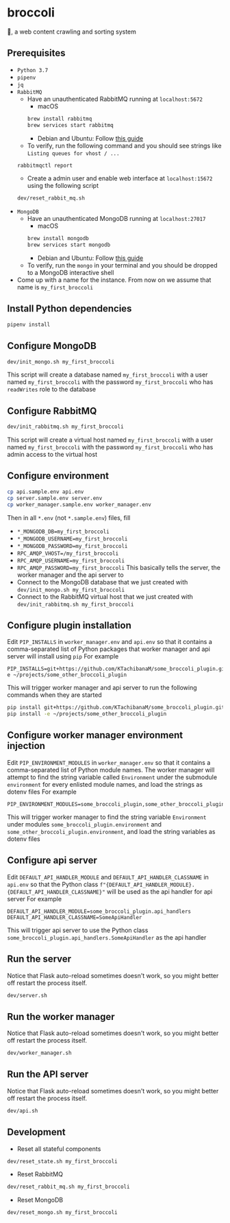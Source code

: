 # broccoli
🥦, a web content crawling and sorting system

## Prerequisites
* `Python 3.7`
* `pipenv`
* `jq`
* `RabbitMQ`
    * Have an unauthenticated RabbitMQ running at `localhost:5672`
        * macOS
        ```bash
        brew install rabbitmq
        brew services start rabbitmq
        ```
        * Debian and Ubuntu: Follow [this guide](https://www.rabbitmq.com/install-debian.html)
    * To verify, run the following command and you should see strings like `Listing queues for vhost / ...`
    ```bash
    rabbitmqctl report
    ```
    * Create a admin user and enable web interface at `localhost:15672` using the following script
    ```bash
    dev/reset_rabbit_mq.sh
    ```
* `MongoDB`
    * Have an unauthenticated MongoDB running at `localhost:27017`
        * macOS
        ```bash
        brew install mongodb
        brew services start mongodb
        ```
        * Debian and Ubuntu: Follow [this guide](https://docs.mongodb.com/manual/tutorial/install-mongodb-on-ubuntu/)
    * To verify, run the `mongo` in your terminal and you should be dropped to a MongoDB interactive shell
* Come up with a name for the instance. From now on we assume that name is `my_first_broccoli`

## Install Python dependencies
```bash
pipenv install
```

## Configure MongoDB
```bash
dev/init_mongo.sh my_first_broccoli
```
This script will create a database named `my_first_broccoli` with a user named `my_first_broccoli` with the password `my_first_broccoli` who has `readWrites` role to the database

## Configure RabbitMQ
```bash
dev/init_rabbitmq.sh my_first_broccoli
```
This script will create a virtual host named `my_first_broccoli` with a user named `my_first_broccoli` with the password `my_first_broccoli` who has admin access to the virtual host

## Configure environment
```bash
cp api.sample.env api.env
cp server.sample.env server.env
cp worker_manager.sample.env worker_manager.env
```
Then in all `*.env` (not `*.sample.env`) files, fill
* `*_MONGODB_DB=my_first_broccoli`
* `*_MONGODB_USERNAME=my_first_broccoli`
* `*_MONGODB_PASSWORD=my_first_broccoli`
* `RPC_AMQP_VHOST=/my_first_broccoli`
* `RPC_AMQP_USERNAME=my_first_broccoli`
* `RPC_AMQP_PASSWORD=my_first_broccoli`
This basically tells the server, the worker manager and the api server to
* Connect to the MongoDB database that we just created with `dev/init_mongo.sh my_first_broccoli`
* Connect to the RabbitMQ virtual host that we just created with `dev/init_rabbitmq.sh my_first_broccoli`

## Configure plugin installation
Edit `PIP_INSTALLS` in `worker_manager.env` and `api.env` so that it contains a comma-separated list of Python packages that worker manager and api server will install using `pip`
For example
```env
PIP_INSTALLS=git+https://github.com/KTachibanaM/some_broccoli_plugin.git,-e ~/projects/some_other_broccoli_plugin
```
This will trigger worker manager and api server to run the following commands when they are started
```bash
pip install git+https://github.com/KTachibanaM/some_broccoli_plugin.git
pip install -e ~/projects/some_other_broccoli_plugin
```

## Configure worker manager environment injection
Edit `PIP_ENVIRONMENT_MODULES` in `worker_manager.env` so that it contains a comma-separated list of Python module names. The worker manager will attempt to find the string variable called `Environment` under the submodule `environment` for every enlisted module names, and load the strings as dotenv files
For example
```env
PIP_ENVIRONMENT_MODULES=some_broccoli_plugin,some_other_broccoli_plugin
```
This will trigger worker manager to find the string variable `Environment` under modules `some_broccoli_plugin.environment` and `some_other_broccoli_plugin.environment`, and load the string variables as dotenv files

## Configure api server
Edit `DEFAULT_API_HANDLER_MODULE` and `DEFAULT_API_HANDLER_CLASSNAME` in `api.env` so that the Python class `f"{DEFAULT_API_HANDLER_MODULE}.{DEFAULT_API_HANDLER_CLASSNAME}"` will be used as the api handler for api server
For example
```env
DEFAULT_API_HANDLER_MODULE=some_broccoli_plugin.api_handlers
DEFAULT_API_HANDLER_CLASSNAME=SomeApiHandler
```
This will trigger api server to use the Python class `some_broccoli_plugin.api_handlers.SomeApiHandler` as the api handler

## Run the server
Notice that Flask auto-reload sometimes doesn't work, so you might better off restart the process itself.
```bash
dev/server.sh
```

## Run the worker manager
Notice that Flask auto-reload sometimes doesn't work, so you might better off restart the process itself.
```bash
dev/worker_manager.sh
```

## Run the API server
Notice that Flask auto-reload sometimes doesn't work, so you might better off restart the process itself.
```bash
dev/api.sh
```

## Development
* Reset all stateful components
```bash
dev/reset_state.sh my_first_broccoli
```
* Reset RabbitMQ
```bash
dev/reset_rabbit_mq.sh my_first_broccoli
```
* Reset MongoDB
```bash
dev/reset_mongo.sh my_first_broccoli
```
